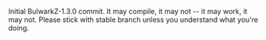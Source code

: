 Initial BulwarkZ-1.3.0 commit.  It may compile, it may not -- it may work, it may not.  Please stick with stable branch unless you understand what you're doing.

